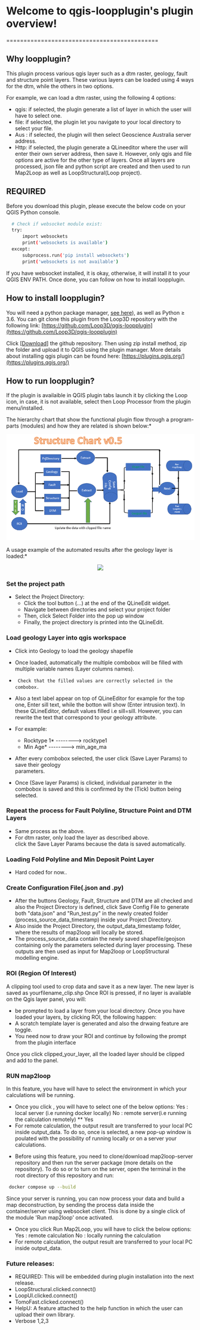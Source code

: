 
# Welcome to qgis-loopplugin's plugin overview!
============================================

## Why loopplugin?

This plugin process various qgis layer such as a dtm raster, geology, fault and structure point layers.
These various layers can be loaded using 4 ways for the dtm, while the others in two options.

For example, we can load a dtm raster, using the following 4 options:
  - qgis: if selected, the plugin generate a list of layer in which the user will have to select one.
  - file: if selected, the plugin let you navigate to your local directory to select your file.
  - Aus : if selected, the plugin will then select Geoscience Australia server address.
  - Http: if selected, the plugin generate a QLineeditor where the user will enter their own server address, then save it.
However, only qgis and file options are active for the other type of layers.
Once all layers are processed, json file and python script are created and then used to run Map2Loop as well as LoopStructural(Loop project).

## REQUIRED
Before you download this plugin, please execute the below code on your QGIS Python console.

```bash
  # Check if websocket module exist:
  try:
      import websockets
      print('websockets is available')
  except:
      subprocess.run('pip install websockets')
      print('websockets is not available')
```
If you have websocket installed, it is okay, otherwise, it will install it to your QGIS ENV PATH. 
Once done, you can follow on how to install loopplugin.

## How to install **loopplugin**?
  You will need a python package manager, [see here](https://docs.anaconda.com/anaconda/install/index.html)), as well as Python ≥ 3.6.
  You can git clone this plugin from the Loop3D repository with the following link:
  [https://github.com/Loop3D/qgis-loopplugin](https://github.com/Loop3D/qgis-loopplugin)

  Click <a href="https://github.com/Loop3D/qgis-loopplugin/archive/refs/heads/master.zip">[Download]</a> the github repository. Then using zip install method, zip the folder and upload it to QGIS using the plugin manager.
  More details about installing qgis plugin can be found here: [https://plugins.qgis.org/](https://plugins.qgis.org/)  

## How to run **loopplugin**?

If the plugin is availaible in QGIS plugin tabs launch it by clicking the Loop icon,
in case, it is not available, select then Loop Processor from the plugin menu/installed.


The hierarchy chart that show the functional plugin flow through a program-parts (modules) and how they are related is shown below:*
<p align="center">
<img src="https://github.com/ShebMichel/qgis-animated_gif/blob/main/plugin_structure_chart_v05.gif">
</p>


A usage example of the automated results after the geology layer is loaded:*
<p align="center">
<img src="https://github.com/ShebMichel/qgis-animated_gif/blob/main/plugin_launch_v05.gif"/>
</p>


### Set the project path

- Select the Project Directory:
   * Click the tool button (...) at the end of the QLineEdit widget.
   * Navigate between directories and select your project folder
   * Then, click Select Folder into the pop up window
   * Finally, the project directory is printed into the QLineEdit.

### Load geology Layer into qgis workspace

- Click into Geology to load the geology shapefile
- Once loaded, automatically the multiple combobox will be filled with multiple variable names (Layer columns names).
-  ``` Check that the filled values are correctly selected in the combobox.```
- Also a text label appear on top of QLineEditor for example for the top one, Enter sill text, 
  while the botton will show (Enter intrusion text). In these QLineEditor, default values filled i.e sill=sill. However, you can rewrite the text that correspond to your geology attribute.

- For example:
   * Rocktype 1* --------> rocktype1 
   * Min Age*    --------> min_age_ma

- After every combobox selected, the user click (Save Layer Params) to save their geology  
  parameters.
- Once (Save layer Params) is clicked, individual parameter in the combobox is saved and this is 
  confirmed by the (Tick) button being selected.



### Repeat the process for Fault Polyline, Structure Point and DTM Layers

- Same process as the above.
- For dtm raster, only load the layer as described above.  
  click the Save Layer Params because the data is saved automatically. 

### Loading Fold Polyline and Min Deposit Point Layer

- Hard coded for now..

### Create Configuration File(.json and .py)

- After the buttons Geology, Fault, Structure and DTM are all checked and also the Project Directory is defined, 
  click Save Config File to generate both "data.json" and "Run_test.py" in the newly created folder (process_source_data_timestamp) inside your Project Directory.
- Also inside the Project Directory, the output_data_timestamp folder, where the results of map2loop will locally be stored.
- The process_source_data contain the newly saved shapefile/geojson containing only the parameters selected during layer processing.
  These outputs are then used as input for Map2loop or LoopStructural modelling engine. 
  

### ROI (Region Of Interest)
 A clipping tool used to crop data and save it as a new layer. The new layer is saved as yourfilename_clip.shp
 Once ROI is pressed, if no layer is available on the Qgis layer panel, you will:
 * be prompted to load a layer from your local directory.
Once you have loaded your layers, by clicking ROI, the following happen:
 * A scratch template layer is generated and also the drwaing feature are toggle.
 * You need now to draw your ROI and continue by following the prompt from the plugin interface
 
 Once you click clipped_your_layer, all the loaded layer should be clipped and add to the panel.

### RUN map2loop
  In this feature, you have will have to select the environment in which your calculations will be running.
  * Once you click <Run map2loop>, you will have to select one of the below options:
    Yes : local server (i.e running docker locally)
    No  : remote server(i.e running the calculation remotely)
  ** Yes
  * For remote calculation, the output result are transferred to your local PC inside output_data.
  To do so, once <Run map2loop> is selected, a new pop-up window is poulated with the possibility of running locally or on a server your calculations.
  - Before using this feature, you need to clone/download map2loop-server repository and then run the server package (more details on the repository).
    To do so or to turn on the server, open the terminal in the root directory of this repository and run:  
   
  ```bash
   docker compose up --build
  ```
  
  Since your server is running, you can now process your data and build a map deconstruction, by sending the process data inside the container/server using websocket client. This is done by a single click of the module 'Run map2loop' once activated. 
   
  * Once you click Run Map2Loop, you will have to click the below options:
    Yes : remote calculation
    No  : locally running the calculation
  * For remote calculation, the output result are transferred to your local PC inside output_data.
    

### Future releases:

  * REQUIRED: This will be embedded during plugin installation into the next release.
  * LoopStructural.clicked.connect()
  * LoopUI.clicked.connect()
  * TomoFast.clicked.connect()
  * HelpU: A feature attached to the help function in which the user can upload their own library.
  * Verbose 1,2,3

